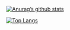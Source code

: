 [![Anurag’s github stats](https://github-readme-stats.vercel.app/api?username=flopsreallygotit&theme=midnight-purple&show_icons=true)](https://github.com/flopsreallygotit)

[![Top Langs](https://github-readme-stats.vercel.app/api/top-langs/?username=flopsreallygotit&theme=aura)](https://github.com/flopsreallygotit)

